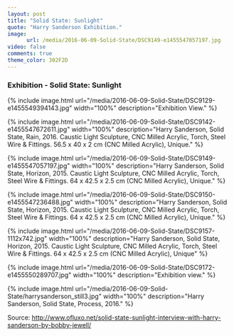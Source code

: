 ```yaml
---
layout: post
title: "Solid State: Sunlight"
quote: "Harry Sanderson Exhibition."
image:
      url: /media/2016-06-09-Solid-State/DSC9149-e1455547057197.jpg
video: false
comments: true
theme_color: 302F2D
---
```

### Exhibition - Solid State: Sunlight


{% include image.html url="/media/2016-06-09-Solid-State/DSC9129-e1455549394143.jpg" width="100%" description="Exhibition View." %}

{% include image.html url="/media/2016-06-09-Solid-State/DSC9142-e1455547672611.jpg" width="100%" description="Harry Sanderson, Solid State, Rain, 2016. Caustic Light Sculpture, CNC Milled Acrylic, Torch, Steel Wire & Fittings. 56.5 x 40 x 2 cm (CNC Milled Acrylic), Unique." %}

{% include image.html url="/media/2016-06-09-Solid-State/DSC9149-e1455547057197.jpg" width="100%" description="Harry Sanderson, Solid State, Horizon, 2015. Caustic Light Sculpture, CNC Milled Acrylic, Torch, Steel Wire & Fittings. 64 x 42.5 x 2.5 cm (CNC Milled Acrylic), Unique." %}

{% include image.html url="/media/2016-06-09-Solid-State/DSC9150-e1455547236488.jpg" width="100%" description="Harry Sanderson, Solid State, Horizon, 2015. Caustic Light Sculpture, CNC Milled Acrylic, Torch, Steel Wire & Fittings. 64 x 42.5 x 2.5 cm (CNC Milled Acrylic), Unique." %}

{% include image.html url="/media/2016-06-09-Solid-State/DSC9157-1112x742.jpg" width="100%" description="Harry Sanderson, Solid State, Horizon, 2015. Caustic Light Sculpture, CNC Milled Acrylic, Torch, Steel Wire & Fittings. 64 x 42.5 x 2.5 cm (CNC Milled Acrylic), Unique" %}

{% include image.html url="/media/2016-06-09-Solid-State/DSC9172-e1455550289707.jpg" width="100%" description="Exhibition view." %}

{% include image.html url="/media/2016-06-09-Solid-State/harrysanderson_still3.jpg" width="100%" description="Harry Sanderson, Solid State, Process, 2016." %}

Source: http://www.ofluxo.net/solid-state-sunlight-interview-with-harry-sanderson-by-bobby-jewell/
